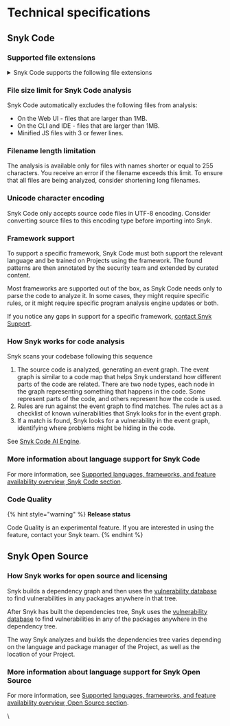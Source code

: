 # Technical specifications

## Snyk Code

### Supported file extensions

<details>

<summary>Snyk Code supports the following file extensions</summary>

* apex

- ASPX

* c

- cc

* cjs

- cls

* cpp

- CS

* ejs

- erb

* es

- es6

* go

- h

* haml

- hpp

* htm

- html

* hxx

- java

* js

- jspx

* jsx

- jsp

* kt

- mjs

* php

- py

* rb

- rhtml

* scala

- slim

* swift

- ts

* tsx

- trigger

* vb

- vue

* xml

</details>

### File size limit for Snyk Code analysis

Snyk Code automatically excludes the following files from analysis:

* On the Web UI - files that are larger than 1MB.
* On the CLI and IDE - files that are larger than 1MB.
* Minified JS files with 3 or fewer lines.

### Filename length limitation

The analysis is available only for files with names shorter or equal to 255 characters. You receive an error if the filename exceeds this limit. To ensure that all files are being analyzed, consider shortening long filenames.

### Unicode character encoding

Snyk Code only accepts source code files in UTF-8 encoding. Consider converting source files to this encoding type before importing into Snyk.

### Framework support

To support a specific framework, Snyk Code must both support the relevant language and be trained on Projects using the framework. The found patterns are then annotated by the security team and extended by curated content.

Most frameworks are supported out of the box, as Snyk Code needs only to parse the code to analyze it. In some cases, they might require specific rules, or it might require specific program analysis engine updates or both.

If you notice any gaps in support for a specific framework, [contact Snyk Support](https://support.snyk.io/hc/en-us/requests/new).

### How Snyk works for code analysis

Snyk scans your codebase following this sequence

1. The source code is analyzed, generating an event graph. The event graph is similar to a code map that helps Snyk understand how different parts of the code are related. There are two node types, each node in the graph representing something that happens in the code. Some represent parts of the code, and others represent how the code is used.
2. Rules are run against the event graph to find matches. The rules act as a checklist of known vulnerabilities that Snyk looks for in the event graph.
3. If a match is found, Snyk looks for a vulnerability in the event graph, identifying where problems might be hiding in the code.

See [Snyk Code AI Engine](../scan-with-snyk/snyk-code/#ai-engine).

### More information about language support for Snyk Code

For more information, see [Supported languages, frameworks, and feature availability overview, Snyk Code section](./#code-analysis-snyk-code).

### Code Quality

{% hint style="warning" %}
**Release status**

Code Quality is an experimental feature. If you are interested in using the feature, contact your Snyk team.
{% endhint %}

## Snyk Open Source

### How Snyk works for open source and licensing

Snyk builds a dependency graph and then uses the [vulnerability database](https://snyk.io/vuln) to find vulnerabilities in any packages anywhere in that tree.

After Snyk has built the dependencies tree, Snyk uses the [vulnerability database](https://snyk.io/vuln) to find vulnerabilities in any of the packages anywhere in the dependency tree.

The way Snyk analyzes and builds the dependencies tree varies depending on the language and package manager of the Project, as well as the location of your Project.

### More information about language support for Snyk Open Source

For more information, see [Supported languages, frameworks, and feature availability overview, Open Source section](./#open-source-and-licensing-snyk-open-source).

\\
